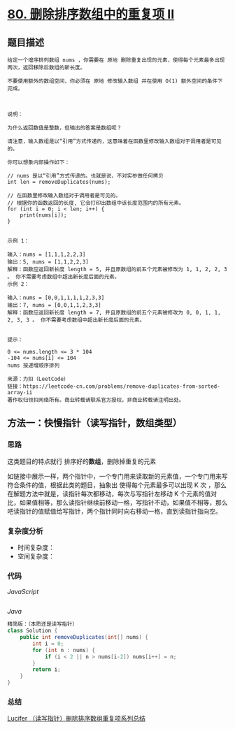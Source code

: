 # [80. 删除排序数组中的重复项 II](https://leetcode-cn.com/problems/remove-duplicates-from-sorted-array-ii/)

## 题目描述

```
给定一个增序排列数组 nums ，你需要在 原地 删除重复出现的元素，使得每个元素最多出现两次，返回移除后数组的新长度。

不要使用额外的数组空间，你必须在 原地 修改输入数组 并在使用 O(1) 额外空间的条件下完成。

 

说明：

为什么返回数值是整数，但输出的答案是数组呢？

请注意，输入数组是以“引用”方式传递的，这意味着在函数里修改输入数组对于调用者是可见的。

你可以想象内部操作如下：

// nums 是以“引用”方式传递的。也就是说，不对实参做任何拷贝
int len = removeDuplicates(nums);

// 在函数里修改输入数组对于调用者是可见的。
// 根据你的函数返回的长度, 它会打印出数组中该长度范围内的所有元素。
for (int i = 0; i < len; i++) {
    print(nums[i]);
}
 

示例 1：

输入：nums = [1,1,1,2,2,3]
输出：5, nums = [1,1,2,2,3]
解释：函数应返回新长度 length = 5, 并且原数组的前五个元素被修改为 1, 1, 2, 2, 3 。 你不需要考虑数组中超出新长度后面的元素。
示例 2：

输入：nums = [0,0,1,1,1,1,2,3,3]
输出：7, nums = [0,0,1,1,2,3,3]
解释：函数应返回新长度 length = 7, 并且原数组的前五个元素被修改为 0, 0, 1, 1, 2, 3, 3 。 你不需要考虑数组中超出新长度后面的元素。
 

提示：

0 <= nums.length <= 3 * 104
-104 <= nums[i] <= 104
nums 按递增顺序排列

来源：力扣（LeetCode）
链接：https://leetcode-cn.com/problems/remove-duplicates-from-sorted-array-ii
著作权归领扣网络所有。商业转载请联系官方授权，非商业转载请注明出处。
```

## 方法一：快慢指针（读写指针，数组类型）

### 思路

这类题目的特点就行 排序好的**数组**，删除掉重复的元素

如链接中展示一样，两个指针中，一个专门用来读取新的元素值，一个专门用来写符合条件的值，根据此类的题目，抽象出 使得每个元素最多可以出现 K 次 ，那么在解题方法中就是，读指针每次都移动，每次与写指针左移动 K 个元素的值对比，如果值相等，那么读指针继续前移动一格，写指针不动，如果值不相等，那么吧读指针的值赋值给写指针，两个指针同时向右移动一格，直到读指针指向空。

### 复杂度分析

- 时间复杂度：
- 空间复杂度：

### 代码

*JavaScript*

```JS

```

*Java*

```Java
精简版：（本质还是读写指针）
class Solution {
    public int removeDuplicates(int[] nums) {
        int i = 0;
        for (int n : nums) {
            if (i < 2 || n > nums[i-2]) nums[i++] = n;
        }
        return i;
    }
}
```

### **总结**

[Lucifer （读写指针）删除排序数组重复项系列总结](https://github.com/azl397985856/leetcode/blob/master/problems/80.remove-duplicates-from-sorted-array-ii.md)